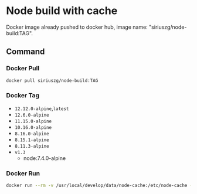 # Node build with cache

Docker image already pushed to docker hub, image name: "siriuszg/node-build:TAG".

## Command

### Docker Pull

```bash
docker pull siriuszg/node-build:TAG
```

### Docker Tag

* `12.12.0-alpine`,`latest`
* `12.6.0-alpine`
* `11.15.0-alpine`
* `10.16.0-alpine`
* `8.16.0-alpine`
* `8.15.1-alpine`
* `8.11.3-alpine`
* `v1.3`
  * node:7.4.0-alpine

### Docker Run

```bash
docker run --rm -v /usr/local/develop/data/node-cache:/etc/node-cache -v /usr/local/develop/node:/usr/src/app  siriuszg/node-build:1.0
```
